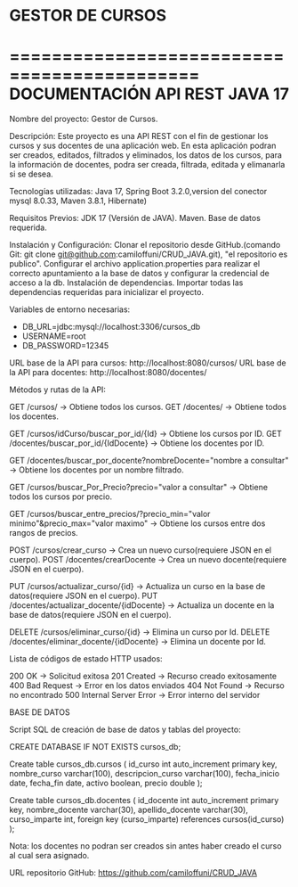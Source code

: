 # GESTOR DE CURSOS
============================================
        DOCUMENTACIÓN API REST JAVA 17
============================================
Nombre del proyecto: Gestor de Cursos.

Descripción: Este proyecto es una API REST con el fin de gestionar los cursos y sus docentes de una aplicación web.
En esta aplicación  podran ser creados, editados, filtrados y eliminados, los datos de los cursos, 
para la información de docentes, podra ser creada, filtrada, editada y elimanarla si se desea.

Tecnologías utilizadas: Java 17, Spring Boot 3.2.0,version del conector mysql 8.0.33, Maven 3.8.1, Hibernate)

Requisitos Previos:
JDK 17 (Versión de JAVA).
Maven.
Base de datos requerida.

Instalación y Configuración:
Clonar el repositorio desde GitHub.(comando Git: git clone git@github.com:camiloffuni/CRUD_JAVA.git), "el repositorio es publico".
Configurar el archivo application.properties para realizar el correcto apuntamiento a la base de datos y configurar la credencial de acceso a la db.
Instalación de dependencias. Importar todas las dependencias requeridas para inicializar el proyecto.

Variables de entorno necesarias: 
 - DB_URL=jdbc:mysql://localhost:3306/cursos_db
 - USERNAME=root
 - DB_PASSWORD=12345

URL base de la API para cursos: http://localhost:8080/cursos/
URL base de la API para docentes: http://localhost:8080/docentes/

Métodos y rutas de la API:

GET   /cursos/                → Obtiene todos los cursos.
GET   /docentes/              → Obtiene todos los docentes.

GET   /cursos/idCurso/buscar_por_id/{Id}    → Obtiene los cursos por ID.
GET   /docentes/buscar_por_id/{IdDocente}   → Obtiene los docentes por ID.

GET   /docentes/buscar_por_docente?nombreDocente="nombre a consultar" → Obtiene los docentes por un nombre filtrado.

GET   /cursos/buscar_Por_Precio?precio="valor a consultar" → Obtiene todos los cursos por precio.

GET   /cursos/buscar_entre_precios/?precio_min="valor minimo"&precio_max="valor maximo" → Obtiene los cursos entre dos rangos de precios.

POST  /cursos/crear_curso     → Crea un nuevo curso(requiere JSON en el cuerpo).
POST  /docentes/crearDocente  → Crea un nuevo docente(requiere JSON en el cuerpo).

PUT   /cursos/actualizar_curso/{id}              → Actualiza un curso en la base de datos(requiere JSON en el cuerpo).
PUT   /docentes/actualizar_docente/{idDocente}   → Actualiza un docente en la base de datos(requiere JSON en el cuerpo).

DELETE /cursos/eliminar_curso/{id}             → Elimina un curso por Id.
DELETE /docentes/eliminar_docente/{idDocente}  → Elimina un docente por Id.

Lista de códigos de estado HTTP usados:

200 OK                    → Solicitud exitosa
201 Created               → Recurso creado exitosamente
400 Bad Request           → Error en los datos enviados
404 Not Found             → Recurso no encontrado
500 Internal Server Error → Error interno del servidor

BASE DE DATOS

Script SQL de creación de base de datos y tablas del proyecto:

CREATE DATABASE IF NOT EXISTS cursos_db;

Create table cursos_db.cursos (
    id_curso int auto_increment primary key,
    nombre_curso varchar(100),
    descripcion_curso varchar(100),
    fecha_inicio date,
    fecha_fin date,
    activo boolean,
    precio double
);

Create table cursos_db.docentes (
    id_docente int auto_increment primary key,
    nombre_docente varchar(30),
    apellido_docente varchar(30),
    curso_imparte int,
    foreign key (curso_imparte) references cursos(id_curso)
);

Nota: los docentes no podran ser creados sin antes haber creado el curso al cual sera asignado.

URL repositorio GitHub: https://github.com/camiloffuni/CRUD_JAVA






